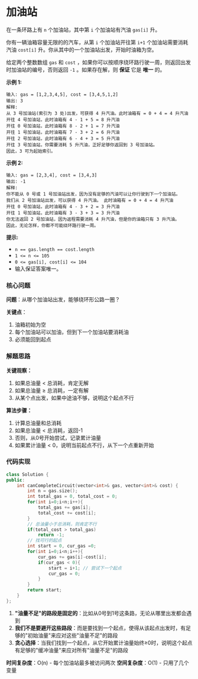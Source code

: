 # 加油站

在一条环路上有 `n` 个加油站，其中第 `i` 个加油站有汽油 `gas[i]` 升。

你有一辆油箱容量无限的的汽车，从第 `i` 个加油站开往第 `i+1` 个加油站需要消耗汽油 `cost[i]` 升。你从其中的一个加油站出发，开始时油箱为空。

给定两个整数数组 `gas` 和 `cost` ，如果你可以按顺序绕环路行驶一周，则返回出发时加油站的编号，否则返回 `-1` 。如果存在解，则 **保证** 它是 **唯一** 的。

 

**示例 1:**

```
输入: gas = [1,2,3,4,5], cost = [3,4,5,1,2]
输出: 3
解释:
从 3 号加油站(索引为 3 处)出发，可获得 4 升汽油。此时油箱有 = 0 + 4 = 4 升汽油
开往 4 号加油站，此时油箱有 4 - 1 + 5 = 8 升汽油
开往 0 号加油站，此时油箱有 8 - 2 + 1 = 7 升汽油
开往 1 号加油站，此时油箱有 7 - 3 + 2 = 6 升汽油
开往 2 号加油站，此时油箱有 6 - 4 + 3 = 5 升汽油
开往 3 号加油站，你需要消耗 5 升汽油，正好足够你返回到 3 号加油站。
因此，3 可为起始索引。
```

**示例 2:**

```
输入: gas = [2,3,4], cost = [3,4,3]
输出: -1
解释:
你不能从 0 号或 1 号加油站出发，因为没有足够的汽油可以让你行驶到下一个加油站。
我们从 2 号加油站出发，可以获得 4 升汽油。 此时油箱有 = 0 + 4 = 4 升汽油
开往 0 号加油站，此时油箱有 4 - 3 + 2 = 3 升汽油
开往 1 号加油站，此时油箱有 3 - 3 + 3 = 3 升汽油
你无法返回 2 号加油站，因为返程需要消耗 4 升汽油，但是你的油箱只有 3 升汽油。
因此，无论怎样，你都不可能绕环路行驶一周。
```

 

**提示:**

- `n == gas.length == cost.length`
- `1 <= n <= 105`
- `0 <= gas[i], cost[i] <= 104`
- 输入保证答案唯一。



### 核心问题
**问题**：从哪个加油站出发，能够绕环形公路一圈？

**关键点**：
1. 油箱初始为空
2. 每个加油站可以加油，但到下一个加油站要消耗油
3. 必须能回到起点

### 解题思路

**关键观察：**
1. 如果总油量 < 总消耗，肯定无解
2. 如果总油量 ≥ 总消耗，一定有解
3. 从某个点出发，如果中途油不够，说明这个起点不行

**算法步骤：**
1. 计算总油量和总消耗
2. 如果总油量 < 总消耗，返回-1
3. 否则，从0号开始尝试，记录累计油量
4. 如果累计油量 < 0，说明当前起点不行，从下一个点重新开始

### 代码实现

```cpp
class Solution {
public:
    int canCompleteCircuit(vector<int>& gas, vector<int>& cost) {
        int n = gas.size();
        int total_gas = 0, total_cost = 0;
        for(int i=0;i<n;i++){
            total_gas += gas[i];
            total_cost += cost[i];
        }
        // 总油量小于总消耗，则肯定不行
        if(total_cost > total_gas)
            return -1;
        // 找可行的起点
        int start = 0, cur_gas =0;
        for(int i=0;i<n;i++){
            cur_gas += gas[i]-cost[i];
            if(cur_gas < 0){
                start = i+1; // 尝试下一个起点
                cur_gas = 0;
            }
        }
        return start;
    }
};
```

1. **"油量不足"的路段是固定的**：比如从0号到1号这条路，无论从哪里出发都会遇到
2. **我们不是要避开这些路段**：而是要找到一个起点，使得从该起点出发时，有足够的"初始油量"来应对这些"油量不足"的路段
3. **贪心选择**：当我们找到一个起点，从它开始累计油量始终≥0时，说明这个起点有足够的"缓冲油量"来应对所有"油量不足"的路段

**时间复杂度**：O(n) - 每个加油站最多被访问两次
**空间复杂度**：O(1) - 只用了几个变量